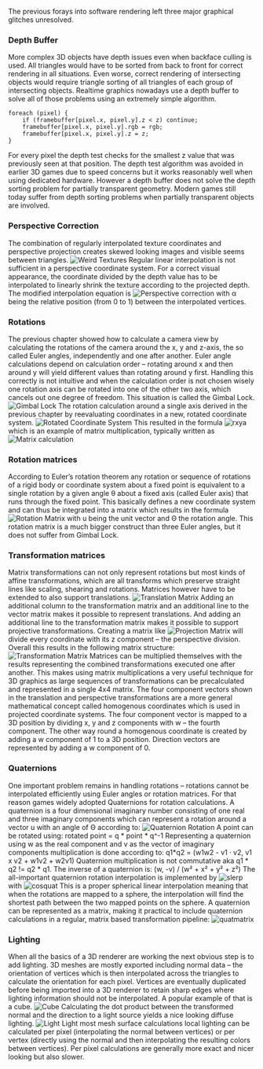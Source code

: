 The previous forays into software rendering left three major graphical glitches unresolved.

### Depth Buffer
More complex 3D objects have depth issues even when backface culling is used. All triangles would have to be sorted from back to front for correct rendering in all situations. Even worse, correct rendering of intersecting objects would require triangle sorting of all triangles of each group of intersecting objects. Realtime graphics nowadays use a depth buffer to solve all of those problems using an extremely simple algorithm.
```
foreach (pixel) {
	if (framebuffer[pixel.x, pixel.y].z < z) continue;
	framebuffer[pixel.x, pixel.y].rgb = rgb;
	framebuffer[pixel.x, pixel.y].z = z;
}
```
For every pixel the depth test checks for the smallest z value that was previously seen at that position. The depth test algorithm was avoided in earlier 3D games due to speed concerns but it works reasonably well when using dedicated hardware. However a depth buffer does not solve the depth sorting problem for partially transparent geometry. Modern games still today suffer from depth sorting problems when partially transparent objects are involved.

### Perspective Correction
The combination of regularly interpolated texture coordinates and perspective projection creates skewed looking images and visible seems between triangles.
![Weird Textures](http://ktxsoftware.com/weirdtextures.jpg)
Regular linear interpolation is not sufficient in a perspective coordinate system. For a correct visual appearance, the coordinate divided by the depth value has to be interpolated to linearly shrink the texture according to the projected depth. The modified interpolation equation is
![Perspective correction](http://ktxsoftware.com/perspective.png)
with α being the relative position (from 0 to 1) between the interpolated vertices.

### Rotations
The previous chapter showed how to calculate a camera view by calculating the rotations of the camera around the x, y and z-axis, the so called Euler angles, independently and one after another. Euler angle calculations depend on calculation order – rotating around x and then around y will yield different values than rotating around y first. Handling this correctly is not intuitive and when the calculation order is not chosen wisely one rotation axis can be rotated into one of the other two axis, which cancels out one degree of freedom. This situation is called the Gimbal Lock.
![Gimbal Lock](http://ktxsoftware.com/gimballock.png)
The rotation calculation around a single axis derived in the previous chapter by reevaluating coordinates in a new, rotated coordinate system.
![Rotated Coordinate System](http://ktxsoftware.com/rotatedcoords.png)
This resulted in the formula
![rxya](http://ktxsoftware.com/rxya.png)
which is an example of matrix multiplication, typically written as
![Matrix calculation](http://ktxsoftware.com/matrixcalc.png)

### Rotation matrices
According to Euler’s rotation theorem any rotation or sequence of rotations of a rigid body or coordinate system about a fixed point is equivalent to a single rotation by a given angle θ about a fixed axis (called Euler axis) that runs through the fixed point. This basically defines a new coordinate system and can thus be integrated into a matrix which results in the formula
![Rotation Matrix](http://ktxsoftware.com/rotationmatrix.png)
with u being the unit vector and Θ the rotation angle. This rotation matrix is a much bigger construct than three Euler angles, but it does not suffer from Gimbal Lock.

### Transformation matrices
Matrix transformations can not only represent rotations but most kinds of affine transformations, which are all transforms which preserve straight lines like scaling, shearing and rotations. Matrices however have to be extended to also support translations.
![Translation Matrix](http://ktxsoftware.com/translation.png)
Adding an additional column to the transformation matrix and an additional line to the vector matrix makes it possible to represent translations. And adding an additional line to the transformation matrix makes it possible to support projective transformations. Creating a matrix like
![Projection Matrix](http://ktxsoftware.com/projection.png)
will divide every coordinate with its z component – the perspective division.
Overall this results in the following matrix structure:
![Transformation Matrix](http://ktxsoftware.com/transformation.png)
Matrices can be multiplied themselves with the results representing the combined transformations executed one after another. This makes using matrix multiplications a very useful technique for 3D graphics as large sequences of transformations can be precalculated and represented in a single 4x4 matrix.
The four component vectors shown in the translation and perspective transformations are a more general mathematical concept called homogenous coordinates which is used in projected coordinate systems. The four component vector is mapped to a 3D position by dividing x, y and z components with w – the fourth component. The other way round a homogenous coordinate is created by adding a w component of 1 to a 3D position. Direction vectors are represented by adding a w component of 0.

### Quaternions
One important problem remains in handling rotations – rotations cannot be interpolated efficiently using Euler angles or rotation matrices. For that reason games widely adopted Quaternions for rotation calculations. A quaternion is a four dimensional imaginary number consisting of one real and three imaginary components which can represent a rotation around a vector u with an angle of Θ according to:
![Quaternion Rotation](http://ktxsoftware.com/quatrot.png)
A point can be rotated using: rotated point = q * point * q^-1
Representing a quaternion using w as the real component and v as the vector of imaginary components multiplication is done according to: q1*q2 = (w1w2 - v1 · v2, v1 x v2 + w1v2 + w2v1)
Quaternion multiplication is not commutative aka q1 * q2 != q2 * q1.
The inverse of a quaternion is: (w, -v) / (w² + x² + y² + z²)
The all-important quaternion rotation interpolation is implemented by
![slerp](http://ktxsoftware.com/slerp.png)
with
![cosquat](http://ktxsoftware.com/tau.png)
This is a proper spherical linear interpolation meaning that when the rotations are mapped to a sphere, the interpolation will find the shortest path between the two mapped points on the sphere.
A quaternion can be represented as a matrix, making it practical to include quaternion calculations in a regular, matrix based transformation pipeline:
![quatmatrix](http://ktxsoftware.com/quatmat.png)

### Lighting
When all the basics of a 3D renderer are working the next obvious step is to add lighting. 3D meshes are mostly exported including normal data – the orientation of vertices which is then interpolated across the triangles to calculate the orientation for each pixel. Vertices are eventually duplicated before being imported into a 3D renderer to retain sharp edges where lighting information should not be interpolated. A popular example of that is a cube.
![Cube](http://ktxsoftware.com/cube.png)
Calculating the dot product between the transformed normal and the direction to a light source yields a nice looking diffuse lighting.
![Light](http://ktxsoftware.com/light.png)
Light most mesh surface calculations local lighting can be calculated per pixel (interpolating the normal between vertices) or per vertex (directly using the normal and then interpolating the resulting colors between vertices). Per pixel calculations are generally more exact and nicer looking but also slower.
